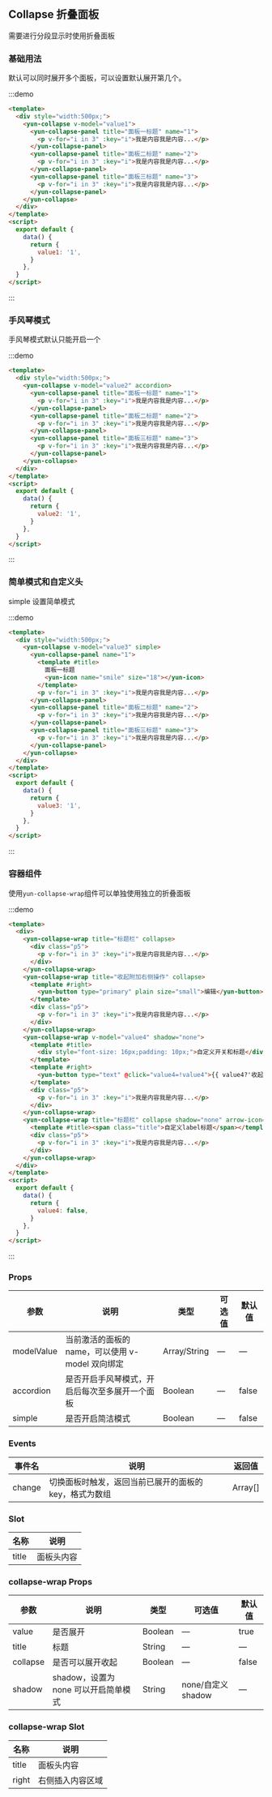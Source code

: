 ## Collapse 折叠面板

需要进行分段显示时使用折叠面板

### 基础用法

默认可以同时展开多个面板，可以设置默认展开第几个。

:::demo

```html
<template>
  <div style="width:500px;">
    <yun-collapse v-model="value1">
      <yun-collapse-panel title="面板一标题" name="1">
        <p v-for="i in 3" :key="i">我是内容我是内容...</p>
      </yun-collapse-panel>
      <yun-collapse-panel title="面板二标题" name="2">
        <p v-for="i in 3" :key="i">我是内容我是内容...</p>
      </yun-collapse-panel>
      <yun-collapse-panel title="面板三标题" name="3">
        <p v-for="i in 3" :key="i">我是内容我是内容...</p>
      </yun-collapse-panel>
    </yun-collapse>
  </div>
</template>
<script>
  export default {
    data() {
      return {
        value1: '1',
      }
    },
  }
</script>
```

:::

### 手风琴模式

手风琴模式默认只能开启一个

:::demo

```html
<template>
  <div style="width:500px;">
    <yun-collapse v-model="value2" accordion>
      <yun-collapse-panel title="面板一标题" name="1">
        <p v-for="i in 3" :key="i">我是内容我是内容...</p>
      </yun-collapse-panel>
      <yun-collapse-panel title="面板二标题" name="2">
        <p v-for="i in 3" :key="i">我是内容我是内容...</p>
      </yun-collapse-panel>
      <yun-collapse-panel title="面板三标题" name="3">
        <p v-for="i in 3" :key="i">我是内容我是内容...</p>
      </yun-collapse-panel>
    </yun-collapse>
  </div>
</template>
<script>
  export default {
    data() {
      return {
        value2: '1',
      }
    },
  }
</script>
```

:::

### 简单模式和自定义头

simple 设置简单模式

:::demo

```html
<template>
  <div style="width:500px;">
    <yun-collapse v-model="value3" simple>
      <yun-collapse-panel name="1">
        <template #title>
          面板一标题
          <yun-icon name="smile" size="18"></yun-icon>
        </template>
        <p v-for="i in 3" :key="i">我是内容我是内容...</p>
      </yun-collapse-panel>
      <yun-collapse-panel title="面板二标题" name="2">
        <p v-for="i in 3" :key="i">我是内容我是内容...</p>
      </yun-collapse-panel>
      <yun-collapse-panel title="面板三标题" name="3">
        <p v-for="i in 3" :key="i">我是内容我是内容...</p>
      </yun-collapse-panel>
    </yun-collapse>
  </div>
</template>
<script>
  export default {
    data() {
      return {
        value3: '1',
      }
    },
  }
</script>
```

:::

### 容器组件

使用`yun-collapse-wrap`组件可以单独使用独立的折叠面板

:::demo

```html
<template>
  <div>
    <yun-collapse-wrap title="标题栏" collapse>
      <div class="p5">
        <p v-for="i in 3" :key="i">我是内容我是内容...</p>
      </div>
    </yun-collapse-wrap>
    <yun-collapse-wrap title="收起附加右侧操作" collapse>
      <template #right>
        <yun-button type="primary" plain size="small">编辑</yun-button>
      </template>
      <div class="p5">
        <p v-for="i in 3" :key="i">我是内容我是内容...</p>
      </div>
    </yun-collapse-wrap>
    <yun-collapse-wrap v-model="value4" shadow="none">
      <template #title>
        <div style="font-size: 16px;padding: 10px;">自定义开关和标题</div>
      </template>
      <template #right>
        <yun-button type="text" @click="value4=!value4">{{ value4?'收起':'展开' }}</yun-button>
      </template>
      <div class="p5">
        <p v-for="i in 3" :key="i">我是内容我是内容...</p>
      </div>
    </yun-collapse-wrap>
    <yun-collapse-wrap title="标题栏" collapse shadow="none" arrow-icon="caret-down">
      <template #title><span class="title">自定义label标题</span></template>
      <div class="p5">
        <p v-for="i in 3" :key="i">我是内容我是内容...</p>
      </div>
    </yun-collapse-wrap>
  </div>
</template>
<script>
  export default {
    data() {
      return {
        value4: false,
      }
    },
  }
</script>
```

:::

### Props

| 参数       | 说明                                             | 类型         | 可选值 | 默认值 |
| ---------- | ------------------------------------------------ | ------------ | ------ | ------ |
| modelValue | 当前激活的面板的 name，可以使用 v-model 双向绑定 | Array/String | —      | —      |
| accordion  | 是否开启手风琴模式，开启后每次至多展开一个面板   | Boolean      | —      | false  |
| simple     | 是否开启简洁模式                                 | Boolean      | —      | false  |

### Events

| 事件名 | 说明                                                   | 返回值  |
| ------ | ------------------------------------------------------ | ------- |
| change | 切换面板时触发，返回当前已展开的面板的 key，格式为数组 | Array[] |

### Slot

| 名称  | 说明       |
| ----- | ---------- |
| title | 面板头内容 |

### collapse-wrap Props

| 参数     | 说明                                 | 类型    | 可选值             | 默认值 |
| -------- | ------------------------------------ | ------- | ------------------ | ------ |
| value    | 是否展开                             | Boolean | —                  | true   |
| title    | 标题                                 | String  | —                  | —      |
| collapse | 是否可以展开收起                     | Boolean | —                  | false  |
| shadow   | shadow，设置为 none 可以开启简单模式 | String  | none/自定义 shadow | —      |

### collapse-wrap Slot

| 名称  | 说明             |
| ----- | ---------------- |
| title | 面板头内容       |
| right | 右侧插入内容区域 |
